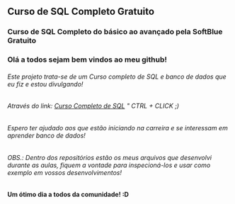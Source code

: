## Curso de SQL Completo Gratuito
### Curso de SQL Completo do básico ao avançado pela SoftBlue Gratuito

### Olá a todos sejam bem vindos ao meu github!
###### Este projeto trata-se de um Curso completo de SQL e banco de dados que eu fiz e estou divulgando!
###### Através do link: [Curso Completo de SQL](http://www.softblue.com.br/site/curso/id/3/CURSO+DE+SQL+COMPLETO+BASICO+AO+AVANCADO+ON+LINE+BD03+GRATIS) " CTRL + CLICK ;) 

###### Espero ter ajudado aos que estão iniciando na carreira e se interessam em aprender banco de dados!

###### OBS.: Dentro dos repositórios estão os meus arquivos que desenvolvi durante as aulas, fiquem a vontade para inspecioná-los e usar como exemplo em vossos desenvolvimentos!

####  Um ótimo dia a todos da comunidade! :D
